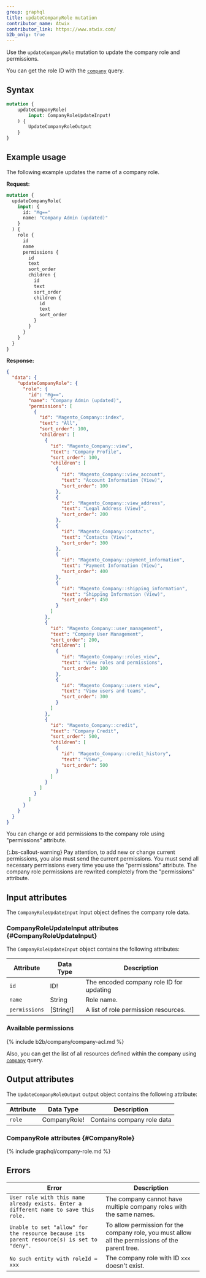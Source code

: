 ```yaml
---
group: graphql
title: updateCompanyRole mutation
contributor_name: Atwix
contributor_link: https://www.atwix.com/
b2b_only: true
---
```


Use the `updateCompanyRole` mutation to update the company role and permissions.

You can get the role ID with the [`company`]({{page.baseurl}}/graphql/queries/company.html) query.

## Syntax

```graphql
mutation {
    updateCompanyRole(
        input: CompanyRoleUpdateInput!
    ) {
        UpdateCompanyRoleOutput
    }
}
```

## Example usage

The following example updates the name of a company role.

**Request:**

```graphql
mutation {
  updateCompanyRole(
    input: {
      id: "Mg=="
      name: "Company Admin (updated)"
    }
  ) {
    role {
      id
      name
      permissions {
        id
        text
        sort_order
        children {
          id
          text
          sort_order
          children {
            id
            text
            sort_order
          }
        }
      }
    }
  }
}
```

**Response:**

```json
{
  "data": {
    "updateCompanyRole": {
      "role": {
        "id": "Mg==",
        "name": "Company Admin (updated)",
        "permissions": [
          {
            "id": "Magento_Company::index",
            "text": "All",
            "sort_order": 100,
            "children": [
              {
                "id": "Magento_Company::view",
                "text": "Company Profile",
                "sort_order": 100,
                "children": [
                  {
                    "id": "Magento_Company::view_account",
                    "text": "Account Information (View)",
                    "sort_order": 100
                  },
                  {
                    "id": "Magento_Company::view_address",
                    "text": "Legal Address (View)",
                    "sort_order": 200
                  },
                  {
                    "id": "Magento_Company::contacts",
                    "text": "Contacts (View)",
                    "sort_order": 300
                  },
                  {
                    "id": "Magento_Company::payment_information",
                    "text": "Payment Information (View)",
                    "sort_order": 400
                  },
                  {
                    "id": "Magento_Company::shipping_information",
                    "text": "Shipping Information (View)",
                    "sort_order": 450
                  }
                ]
              },
              {
                "id": "Magento_Company::user_management",
                "text": "Company User Management",
                "sort_order": 200,
                "children": [
                  {
                    "id": "Magento_Company::roles_view",
                    "text": "View roles and permissions",
                    "sort_order": 100
                  },
                  {
                    "id": "Magento_Company::users_view",
                    "text": "View users and teams",
                    "sort_order": 300
                  }
                ]
              },
              {
                "id": "Magento_Company::credit",
                "text": "Company Credit",
                "sort_order": 500,
                "children": [
                  {
                    "id": "Magento_Company::credit_history",
                    "text": "View",
                    "sort_order": 500
                  }
                ]
              }
            ]
          }
        ]
      }
    }
  }
}
```

You can change or add permissions to the company role using "permissions" attribute.

{:.bs-callout-warning}
Pay attention, to add new or change current permissions, you also must send the current permissions. You must send all necessary permissions every time you use the "permissions" attribute. The company role permissions are rewrited completely from the "permissions" attribute.

## Input attributes

The `CompanyRoleUpdateInput` input object defines the company role data.

### CompanyRoleUpdateInput attributes {#CompanyRoleUpdateInput}

The `CompanyRoleUpdateInput` object contains the following attributes:

Attribute |  Data Type | Description
--- | --- | ---
`id` | ID! | The encoded company role ID for updating
`name` | String | Role name.
`permissions` | [String!] | A list of role permission resources.

### Available permissions

{% include b2b/company/company-acl.md %}

Also, you can get the list of all resources defined within the company using [`company`]({{page.baseurl}}/graphql/queries/company.html) query.

## Output attributes

The `UpdateCompanyRoleOutput` output object contains the following attribute:

Attribute |  Data Type | Description
--- | --- | ---
`role` | CompanyRole! | Contains company role data

### CompanyRole attributes {#CompanyRole}

{% include graphql/company-role.md %}

## Errors

Error | Description
--- | ---
`User role with this name already exists. Enter a different name to save this role.` | The company cannot have multiple company roles with the same names.
`Unable to set "allow" for the resource because its parent resource(s) is set to "deny".` | To allow permission for the company role, you must allow all the permissions of the parent tree.
`No such entity with roleId = xxx` | The company role with ID `xxx` doesn't exist.